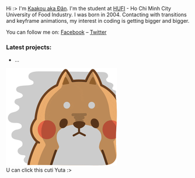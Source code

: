 Hi :>
I'm [Kaakou aka Đăn](https://www.facebook.com/hiimdang18). I'm the student at [HUFI](https://www.facebook.com/TuyensinhHUFI) -  Ho Chi Minh City University of Food Industry. I was born in 2004. Contacting with transitions and keyframe animations, my interest in coding is getting bigger and bigger.

You can follow me on: [Facebook](https://www.facebook.com/hiimdang18/) – [Twitter](https://twitter.com/_hiimdang)

### Latest projects:
- ...

[![hiimdang](tonton.gif)](https://hiimdang.github.io/hiimdang) 
<br>
U can click this cuti Yuta :>

